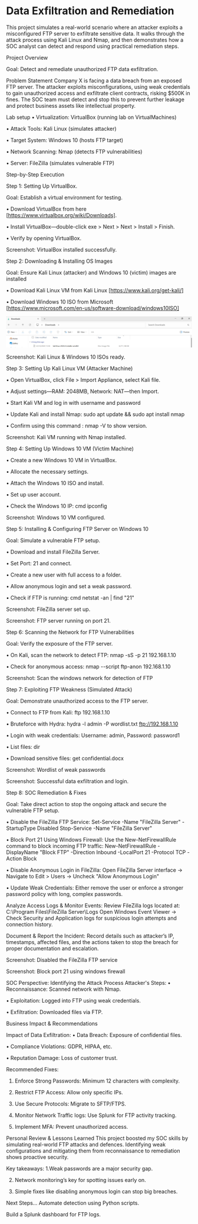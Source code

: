 # Data Exfiltration and Remediation
This project simulates a real-world scenario where an attacker exploits a misconfigured FTP server to exfiltrate sensitive data. It walks through the attack process using Kali Linux and Nmap, and then demonstrates how a SOC analyst can detect and respond using practical remediation steps.

Project Overview

Goal: Detect and remediate unauthorized FTP data exfiltration.


Problem Statement
Company X is facing a data breach from an exposed FTP server. The attacker exploits misconfigurations, using weak credentials to gain unauthorized access and exfiltrate client contracts, risking $500K in fines. The SOC team must detect and stop this to prevent further leakage and protect business assets like intellectual property.

Lab setup
• Virtualization: VirtualBox (running lab on VirtualMachines)

• Attack Tools: Kali Linux (simulates attacker)

• Target System: Windows 10 (hosts FTP target)

• Network Scanning: Nmap (detects FTP vulnerabilities)

• Server: FileZilla (simulates vulnerable FTP)


Step-by-Step Execution

Step 1: Setting Up VirtualBox.

Goal: Establish a virtual environment for testing.

• Download VirtualBox from here [https://www.virtualbox.org/wiki/Downloads].

• Install VirtualBox—double-click exe > Next > Next > Install > Finish.

• Verify by opening VirtualBox.




Screenshot: VirtualBox installed successfully.


Step 2: Downloading & Installing OS Images

Goal: Ensure Kali Linux (attacker) and Windows 10 (victim) images are installed 

• Download Kali Linux VM from Kali Linux [https://www.kali.org/get-kali/]

• Download Windows 10 ISO from Microsoft [https://www.microsoft.com/en-us/software-download/windows10ISO]

![Image Alt](https://github.com/Muhammad-cyber-mujahid/Data-Exfiltration-and-Remediation-SOC/blob/3e623e382f52b1dd7c2313fcb9044056d9224cca/Kali%20Linux.png)


Screenshot: Kali Linux & Windows 10 ISOs ready.



Step 3: Setting Up Kali Linux VM (Attacker Machine)

• Open VirtualBox, click File > Import Appliance, select Kali file.

• Adjust settings—RAM: 2048MB, Network: NAT—then Import.

• Start Kali VM and log in with username and password

• Update Kali and install Nmap: sudo apt update && sudo apt install nmap

• Confirm using this command : nmap -V to show version.




Screenshot: Kali VM running with Nmap installed.


Step 4: Setting Up Windows 10 VM (Victim Machine)

• Create a new Windows 10 VM in VirtualBox.

• Allocate the necessary settings.

• Attach the Windows 10 ISO and install.

• Set up user account.

• Check the Windows 10 IP: cmd ipconfig




Screenshot: Windows 10 VM configured.


Step 5: Installing & Configuring FTP Server on Windows 10

Goal: Simulate a vulnerable FTP setup.

• Download and install FileZilla Server.

• Set Port: 21 and connect.

• Create a new user with full access to a folder.

• Allow anonymous login and set a weak password.

• Check if FTP is running: cmd netstat -an | find "21"



Screenshot: FileZilla server set up.



Screenshot: FTP server running on port 21.


Step 6: Scanning the Network for FTP Vulnerabilities

Goal: Verify the exposure of the FTP server.

• On Kali, scan the network to detect FTP: nmap -sS -p 21 192.168.1.10

• Check for anonymous access: nmap --script ftp-anon 192.168.1.10



Screenshot: Scan the windows network for detection of FTP


Step 7: Exploiting FTP Weakness (Simulated Attack)

Goal: Demonstrate unauthorized access to the FTP server.

• Connect to FTP from Kali: ftp 192.168.1.10

• Bruteforce with Hydra: hydra -l admin -P wordlist.txt ftp://192.168.1.10

• Login with weak credentials: Username: admin, Password: password1

• List files: dir

• Download sensitive files: get confidential.docx


Screenshot: Wordlist of weak passwords



Screenshot: Successful data exfiltration and login.


Step 8: SOC Remediation & Fixes

Goal: Take direct action to stop the ongoing attack and secure the vulnerable FTP setup.

• Disable the FileZilla FTP Service:
  Set-Service -Name "FileZilla Server" -StartupType Disabled
  Stop-Service -Name "FileZilla Server"

• Block Port 21 Using Windows Firewall:
  Use the New-NetFirewallRule command to block incoming FTP traffic:
  New-NetFirewallRule -DisplayName "Block FTP" -Direction Inbound -LocalPort 21 -Protocol TCP -Action Block

• Disable Anonymous Login in FileZilla:
  Open FileZilla Server interface → Navigate to Edit > Users → Uncheck "Allow Anonymous Login"

• Update Weak Credentials:
  Either remove the user or enforce a stronger password policy with long, complex passwords.

Analyze Access Logs & Monitor Events:
Review FileZilla logs located at: C:\Program Files\FileZilla Server\Logs
Open Windows Event Viewer → Check Security and Application logs for suspicious login attempts and connection history.

Document & Report the Incident:
Record details such as attacker’s IP, timestamps, affected files, and the actions taken to stop the breach for proper documentation and escalation.

Screenshot: Disabled the FileZilla FTP service


Screenshot: Block port 21 using windows firewall



SOC Perspective: Identifying the Attack Process
Attacker's Steps:
• Reconnaissance: Scanned network with Nmap.

• Exploitation: Logged into FTP using weak credentials.

• Exfiltration: Downloaded files via FTP.



Business Impact & Recommendations

Impact of Data Exfiltration:
• Data Breach: Exposure of confidential files.

• Compliance Violations: GDPR, HIPAA, etc.

• Reputation Damage: Loss of customer trust.

Recommended Fixes:
1. Enforce Strong Passwords: Minimum 12 characters with complexity.

2. Restrict FTP Access: Allow only specific IPs.

3. Use Secure Protocols: Migrate to SFTP/FTPS.

4. Monitor Network Traffic logs: Use Splunk for FTP activity tracking.

5. Implement MFA: Prevent unauthorized access.

Personal Review & Lessons Learned
This project boosted my SOC skills by simulating real-world FTP attacks and defences. 
Identifying weak configurations and mitigating them from reconnaissance to remediation shows proactive security. 

Key takeaways:
1.Weak passwords are a major security gap.

2. Network monitoring’s key for spotting issues early on.

3. Simple fixes like disabling anonymous login can stop big breaches.

Next Steps...
Automate detection using Python scripts.

Build a Splunk dashboard for FTP logs.


